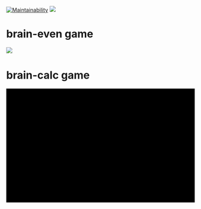 [![Maintainability](https://api.codeclimate.com/v1/badges/a99a88d28ad37a79dbf6/maintainability)](https://codeclimate.com/github/codeclimate/codeclimate/maintainability)
![](https://github.com/PDoki/frontend-project-lvl1/workflows/frontend-project-js/badge.svg)

# brain-even game
<img src="images/brain-even.gif" width=600>

# brain-calc game
<img src="images/brain-calc.gif" width=600>
